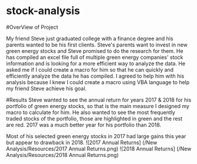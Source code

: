 # stock-analysis

#OverView of Project

My friend Steve just graduated college with a finance degree and his parents wanted to be his first clients. Steve's parents want to invest in new green energy stocks and Steve promised to do the research for them. He has compiled an excel file full of multiple green energy companies' stock information and is looking for a more efficient way to analyze the data. He asked me if I could create a macro for him so that he can quickly and efficiently analyze the data he has compiled. I agreed to help him with his analysis because I knew I could create a macro using VBA language to help my friend Steve achieve his goal.

#Results
Steve wanted to see the annual return for years 2017 & 2018 for his portfolio of green energy stocks, so that is the main measure I designed my macro to calculate for him. He also wanted to see the most frequently traded stocks of the portfolio, those are highlighted in green and the rest are red. 2017 was a much better year for his portfolio than 2018. 

Most of his selected green energy stocks in 2017 had large gains this year but appear to drawback in 2018.
![2017 Annual Returns] (/New Analysis/Resources/2017 Annual Returns.png)
![2018 Annual Returns] (/New Analysis/Resources/2018 Annual Returns.png)